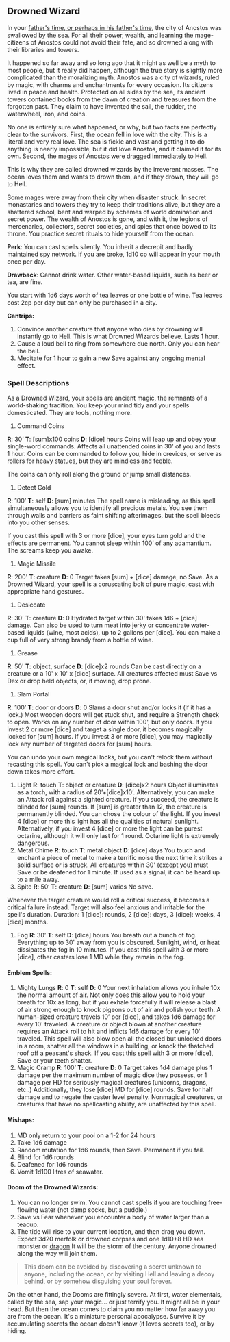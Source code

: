 ## Drowned Wizard

In your [father's time, or perhaps in his father's time](http://www.strangehistory.net/2016/07/27/perhaps-fathers-time/), the city of Anostos was swallowed by the sea. For all their power, wealth, and learning the mage-citizens of Anostos could not avoid their fate, and so drowned along with their libraries and towers. 

It happened so far away and so long ago that it might as well be a myth to most people, but it really did happen, although the true story is slightly more complicated than the moralizing myth. Anostos was a city of wizards, ruled by magic, with charms and enchantments for every occasion. Its citizens lived in peace and health. Protected on all sides by the sea, its ancient towers contained books from the dawn of creation and treasures from the forgotten past. They claim to have invented the sail, the rudder, the waterwheel, iron, and coins.

No one is entirely sure what happened, or why, but two facts are perfectly clear to the survivors. First, the ocean fell in love with the city. This is a literal and very real love. The sea is fickle and vast and getting it to do anything is nearly impossible, but it did love Anostos, and it claimed it for its own. Second, the mages of Anostos were dragged immediately to Hell. 

This is why they are called drowned wizards by the irreverent masses. The ocean loves them and wants to drown them, and if they drown, they will go to Hell. 

Some mages were away from their city when disaster struck. In secret monastaries and towers they try to keep their traditions alive, but they are a shattered school, bent and warped by schemes of world domination and secret power. The wealth of Anostos is gone, and with it, the legions of mercenaries, collectors, secret societies, and spies that once bowed to its throne. You practice secret rituals to hide yourself from the ocean.

**Perk**: You can cast spells silently. You inherit a decrepit and badly maintained spy network. If you are broke, 1d10 cp will appear in your mouth once per day.

**Drawback**: Cannot drink water. Other water-based liquids, such as beer or tea, are fine.

You start with 1d6 days worth of tea leaves or one bottle of wine. Tea leaves cost 2cp per day but can only be purchased in a city.

**Cantrips:** 

1. Convince another creature that anyone who dies by drowning will instantly go to Hell. This is what Drowned Wizards believe. Lasts 1 hour.
2. Cause a loud bell to ring from somewhere due north. Only you can hear the bell.
3. Meditate for 1 hour to gain a new Save against any ongoing mental effect.

### Spell Descriptions

As a Drowned Wizard, your spells are ancient magic, the remnants of a world-shaking tradition. You keep your mind tidy and your spells domesticated. They are tools, nothing more. 

1. Command Coins

**R**: 30’ **T**: [sum]x100 coins **D**: [dice] hours
Coins will leap up and obey your single-word commands. Affects all unattended coins in 30' of you and lasts 1 hour. Coins can be commanded to follow you, hide in crevices, or serve as rollers for heavy statues, but they are mindless and feeble.

The coins can only roll along the ground or jump small distances.

1. Detect Gold

**R**: 100’ **T**: self **D**: [sum] minutes
The spell name is misleading, as this spell simultaneously allows you to identify all precious metals. You see them through walls and barriers as faint shifting afterimages, but the spell bleeds into you other senses.

If you cast this spell with 3 or more [dice], your eyes turn gold and the effects are permanent. You cannot sleep within 100’ of any adamantium. The screams keep you awake.

1. Magic Missile

**R**: 200' **T**: creature **D**: 0 Target takes [sum] + [dice] damage, no Save. As a Drowned Wizard, your spell is a coruscating bolt of pure magic, cast with appropriate hand gestures.

1. Desiccate

**R**: 30’ **T**: creature **D**: 0
Hydrated target within 30' takes 1d6 + [dice] damage. Can also be used to turn meat into jerky or concentrate water-based liquids (wine, most acids), up to 2 gallons per [dice]. You can make a cup full of very strong brandy from a bottle of wine.

1. Grease

**R**: 50' **T**: object, surface **D**: [dice]x2 rounds
Can be cast directly on a creature or a 10' x 10' x [dice] surface. All creatures affected must Save vs Dex or drop held objects, or, if moving, drop prone.

1. Slam Portal

**R**: 100’ **T**: door or doors **D**: 0
Slams a door shut and/or locks it (if it has a lock.) Most wooden doors will get stuck shut, and require a Strength check to open. Works on any number of door within 100', but only doors. If you invest 2 or more [dice] and target a single door, it becomes magically locked for [sum] hours. If you invest 3 or more [dice], you may magically lock any number of targeted doors for [sum] hours.

You can undo your own magical locks, but you can't relock them without recasting this spell. You can't pick a magical lock and bashing the door down takes more effort.

1. Light
   **R**: touch **T**: object or creature **D**: [dice]x2 hours
     Object illuminates as a torch, with a radius of 20’+[dice]x10’. Alternatively, you can make an Attack roll against a sighted creature. If you succeed, the creature is blinded for [sum] rounds. If [sum] is greater than 12, the creature is permanently blinded. You can chose the colour of the light. If you invest 4 [dice] or more this light has all the qualities of natural sunlight. Alternatively, if you invest 4 [dice] or more the light can be purest octarine, although it will only last for 1 round. Octarine light is extremely dangerous.
2. Metal Chime
   **R**: touch **T**: metal object **D**: [dice] days
     You touch and enchant a piece of metal to make a terrific noise the next time it strikes a solid surface or is struck. All creatures within 30' (except you) must Save or be deafened for 1 minute. If used as a signal, it can be heard up to a mile away.
3. Spite 
   **R**: 50‘ **T**: creature **D**: [sum] varies
     No save.

Whenever the target creature would roll a critical success, it becomes a critical failure instead. Target will also feel anxious and irritable for the spell's duration. Duration: 1 [dice]: rounds, 2 [dice]: days, 3 [dice]: weeks, 4 [dice] months.

1. Fog
     **R**: 30’ **T**: self **D**: [dice] hours
     You breath out a bunch of fog. Everything up to 30' away from you is obscured. Sunlight, wind, or heat dissipates the fog in 10 minutes. If you cast this spell with 3 or more [dice], other casters lose 1 MD while they remain in the fog.

#### Emblem Spells:

1. Mighty Lungs
      **R**: 0 **T**: self **D**: 0
      Your next inhalation allows you inhale 10x the normal amount of air. Not only does this allow you to hold your breath for 10x as long, but if you exhale forcefully it will release a blast of air strong enough to knock pigeons out of air and polish your teeth. A human-sized creature travels 10’ per [dice], and takes 1d6 damage for every 10' traveled. A creature or object blown at another creature requires an Attack roll to hit and inflicts 1d6 damage for every 10' traveled. This spell will also blow open all the closed but unlocked doors in a room, shatter all the windows in a building, or knock the thatched roof off a peasant's shack. If you cast this spell with 3 or more [dice], Save or your teeth shatter.
2. Magic Cramp
      **R**: 100’ **T**: creature **D**: 0
      Target takes 1d4 damage plus 1 damage per the maximum number of magic dice they possess, or 1 damage per HD for seriously magical creatures (unicorns, dragons, etc..) Additionally, they lose [dice] MD for [dice] rounds. Save for half damage and to negate the caster level penalty. Nonmagical creatures, or creatures that have no spellcasting ability, are unaffected by this spell.

#### Mishaps:

1. MD only return to your pool on a 1-2 for 24 hours
2. Take 1d6 damage
3. Random mutation for 1d6 rounds, then Save. Permanent if you fail.
4. Blind for 1d6 rounds
5. Deafened for 1d6 rounds
6. Vomit 1d100 litres of seawater.

#### Doom of the Drowned Wizards:

1. You can no longer swim. You cannot cast spells if you are touching free-flowing water (not damp socks, but a puddle.)
2. Save vs Fear whenever you encounter a body of water larger than a teacup.
3. The tide will rise to your current location, and then drag you down. Expect 3d20 merfolk or drowned corpses and one 1d10+8 HD sea monster or [dragon](https://coinsandscrolls.blogspot.ca/2017/05/osr-chromatic-dragons.html.) It will be the storm of the century. Anyone drowned along the way will join them.

> This doom can be avoided by discovering a secret unknown to anyone, including the ocean, or by visiting Hell and leaving a decoy behind, or by somehow disguising your soul forever.

On the other hand, the Dooms are fittingly severe. At first, water elementals, called by the sea, sap your magic... or just terrify you. It might all be in your head. But then the ocean comes to claim you no matter how far away you are from the ocean. It's a miniature personal apocalypse. Survive it by accumulating secrets the ocean doesn't know (it loves secrets too), or by hiding.